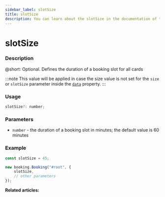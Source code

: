 ```yaml
---
sidebar_label: slotSize
title: slotSize
description: You can learn about the slotSize in the documentation of the DHTMLX JavaScript Booking library. Browse developer guides and API reference, try out code examples and live demos, and download a free 30-day evaluation version of DHTMLX Booking.
---
```


# slotSize

### Description

@short: Optional. Defines the duration of a booking slot for all cards

:::note
This value will be applied in case the size value is not set for the `size` or `slotSize` parameter inside the [`data`](/api/config/booking-data) property.
:::

### Usage

~~~jsx {}
slotSize?: number;
~~~

### Parameters

- `number` - the duration of a booking slot in minutes; the default value is 60 minutes

### Example

~~~jsx {}
const slotSize = 45;

new booking.Booking("#root", {
	slotSize,
	// other parameters
});
~~~

**Related articles:**
